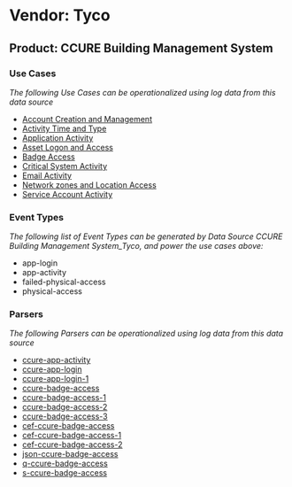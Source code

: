 Vendor: Tyco
============
Product: CCURE Building Management System
-----------------------------------------

### Use Cases

_The following Use Cases can be operationalized using log data from this data source_

* [Account Creation and Management](../UseCases/usecase_account_creation_and_management.md)
* [Activity Time  and Type](../UseCases/usecase_activity_time__and_type.md)
* [Application Activity](../UseCases/usecase_application_activity.md)
* [Asset Logon and Access](../UseCases/usecase_asset_logon_and_access.md)
* [Badge Access](../UseCases/usecase_badge_access.md)
* [Critical System Activity](../UseCases/usecase_critical_system_activity.md)
* [Email Activity](../UseCases/usecase_email_activity.md)
* [Network zones and Location Access](../UseCases/usecase_network_zones_and_location_access.md)
* [Service Account Activity](../UseCases/usecase_service_account_activity.md)


### Event Types

_The following list of Event Types can be generated by Data Source CCURE Building Management System_Tyco, and power the use cases above:_

- app-login
- app-activity
- failed-physical-access
- physical-access


### Parsers

_The following Parsers can be operationalized using log data from this data source_

* [ccure-app-activity](../Parsers/parserContent_ccure-app-activity.md)
* [ccure-app-login](../Parsers/parserContent_ccure-app-login.md)
* [ccure-app-login-1](../Parsers/parserContent_ccure-app-login-1.md)
* [ccure-badge-access](../Parsers/parserContent_ccure-badge-access.md)
* [ccure-badge-access-1](../Parsers/parserContent_ccure-badge-access-1.md)
* [ccure-badge-access-2](../Parsers/parserContent_ccure-badge-access-2.md)
* [ccure-badge-access-3](../Parsers/parserContent_ccure-badge-access-3.md)
* [cef-ccure-badge-access](../Parsers/parserContent_cef-ccure-badge-access.md)
* [cef-ccure-badge-access-1](../Parsers/parserContent_cef-ccure-badge-access-1.md)
* [cef-ccure-badge-access-2](../Parsers/parserContent_cef-ccure-badge-access-2.md)
* [json-ccure-badge-access](../Parsers/parserContent_json-ccure-badge-access.md)
* [q-ccure-badge-access](../Parsers/parserContent_q-ccure-badge-access.md)
* [s-ccure-badge-access](../Parsers/parserContent_s-ccure-badge-access.md)
